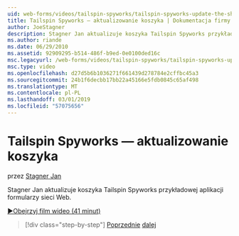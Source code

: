 ```yaml
---
uid: web-forms/videos/tailspin-spyworks/tailspin-spyworks-update-the-shopping-cart
title: Tailspin Spyworks — aktualizowanie koszyka | Dokumentacja firmy Microsoft
author: JoeStagner
description: Stagner Jan aktualizuje koszyka Tailspin Spyworks przykładowej aplikacji formularzy sieci Web.
ms.author: riande
ms.date: 06/29/2010
ms.assetid: 92909295-b514-486f-b9ed-0e0100ded16c
msc.legacyurl: /web-forms/videos/tailspin-spyworks/tailspin-spyworks-update-the-shopping-cart
msc.type: video
ms.openlocfilehash: d27d5b6b1036271f661439d278784e2cffbc45a3
ms.sourcegitcommit: 24b1f6decbb17bb22a45166e5fdb0845c65af498
ms.translationtype: MT
ms.contentlocale: pl-PL
ms.lasthandoff: 03/01/2019
ms.locfileid: "57075656"
---
```

<a name="tailspin-spyworks---update-the-shopping-cart"></a>Tailspin Spyworks — aktualizowanie koszyka
====================
przez [Stagner Jan](https://github.com/JoeStagner)

Stagner Jan aktualizuje koszyka Tailspin Spyworks przykładowej aplikacji formularzy sieci Web.

[&#9654;Obejrzyj film wideo (41 minut)](https://channel9.msdn.com/Blogs/ASP-NET-Site-Videos/tailspin-spyworks-update-the-shopping-cart)

> [!div class="step-by-step"]
> [Poprzednie](tailspin-spyworks-display-shopping-cart.md)
> [dalej](tailspin-spyworks-migrate-the-shopping-cart.md)
